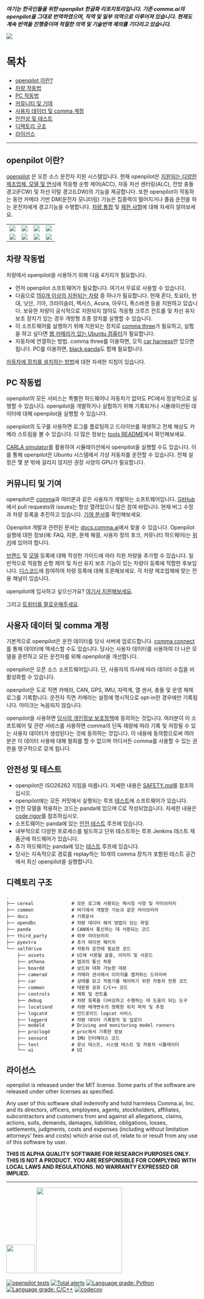 ***여기는 한국인들을 위한 openpilot 한글화 리포지토리입니다.
기존 comma.ai의 openpilot을 그대로 번역하였으며, 직역 및 일부 의역으로 이루어져 있습니다.
현재도 계속 번역을 진행중이며 적절한 의역 및 기술번역 제의를 기다리고 있습니다.***

![](https://i.imgur.com/b0ZyIx5.jpg)

목차
=======================

* [openpilot 이란?](#openpilot-이란)
* [차량 작동법](#차량-작동법)
* [PC 작동법](#pc-작동법)
* [커뮤니티 및 기여](#커뮤니티-및-기여)
* [사용자 데이터 및 comma 계정](#사용자-데이터-및-comma-계정)
* [안전성 및 테스트](#안전성-및-테스트)
* [디렉토리 구조](#디렉토리-구조)
* [라이선스](#라이선스)

---

openpilot 이란?
------

[openpilot](http://github.com/commaai/openpilot) 은 오픈 소스 운전자 지원 시스템입니다. 현재 openpilot은 [지원되는 다양한 제조업체, 모델 및 연식](docs/CARS.md)에 적응형 순항 제어(ACC), 자동 차선 센터링(ALC), 전방 충돌 경고(FCW) 및 차선 이탈 경고(LDW)의 기능을 제공합니다. 또한 openpilot이 작동하는 동안 카메라 기반 DM(운전자 모니터링) 기능은 집중력이 떨어지거나 졸음 운전을 하는 운전자에게 경고기능을 수행합니다. [차량 통합](docs/INTEGRATION.md) 및 [제한 사항](docs/LIMITATIONS.md)에 대해 자세히 알아보세요.

<table>
  <tr>
    <td><a href="https://youtu.be/NmBfgOanCyk" title="Video By Greer Viau"><img src="https://i.imgur.com/1w8c6d2.jpg"></a></td>
    <td><a href="https://youtu.be/VHKyqZ7t8Gw" title="Video By Logan LeGrand"><img src="https://i.imgur.com/LnBucik.jpg"></a></td>
    <td><a href="https://youtu.be/VxiR4iyBruo" title="Video By Charlie Kim"><img src="https://i.imgur.com/4Qoy48c.jpg"></a></td>
    <td><a href="https://youtu.be/-IkImTe1NYE" title="Video By Aragon"><img src="https://i.imgur.com/04VNzPf.jpg"></a></td>
  </tr>
  <tr>
    <td><a href="https://youtu.be/iIUICQkdwFQ" title="Video By Logan LeGrand"><img src="https://i.imgur.com/b1LHQTy.jpg"></a></td>
    <td><a href="https://youtu.be/XOsa0FsVIsg" title="Video By PinoyDrives"><img src="https://i.imgur.com/6FG0Bd8.jpg"></a></td>
    <td><a href="https://youtu.be/bCwcJ98R_Xw" title="Video By JS"><img src="https://i.imgur.com/zO18CbW.jpg"></a></td>
    <td><a href="https://youtu.be/BQ0tF3MTyyc" title="Video By Tsai-Fi"><img src="https://i.imgur.com/eZzelq3.jpg"></a></td>
  </tr>
</table>


차량 작동법
------


차량에서 openpilot을 사용하기 위해 다음 4가지가 필요합니다.
* 먼저 openpilot 소프트웨어가 필요합니다. 여기서 무료로 사용할 수 있습니다.
* 다음으로 [150개 이상의 지원되는 차량](docs/CARS.md) 중 하나가 필요합니다. 현재 혼다, 토요타, 현대, 닛산, 기아, 크라이슬러, 렉서스, Acura, 아우디, 폭스바겐 등을 지원하고 있습니다. 보유한 차량이 공식적으로 지원되지 않아도 적응형 크루즈 컨트롤 및 차선 유지 보조 장치가 있는 경우 개방형 조종 장치를 실행할 수 있습니다.
* 이 소프트웨어를 실행하기 위해 지원되는 장치로 [comma three](https://comma.ai/shop/products/three)가 필요하고, 실험을 하고 싶다면 [웹 카메라가 있는 Ubuntu 컴퓨터](https://github.com/cebu13/openpilot/tree/master/tools/webcam)가 필요합니다.
* 자동차에 연결하는 방법. comma three를 이용하면, 오직 [car harness](https://comma.ai/shop/products/car-harness)만 있으면 됩니다. PC를 이용하면, [black panda](https://comma.ai/shop/products/panda)도 함께 필요합니다.

[자동차에 장치를 설치하는 방법](https://comma.ai/setup)에 대한 자세한 지침이 있습니다.

PC 작동법
------

openpilot의 모든 서비스는 특별한 하드웨어나 자동차가 없어도 PC에서 정상적으로 실행할 수 있습니다. openpilot을 개발하거나 실험하기 위해 기록되거나 시뮬레이션된 데이터에 대해 openpilot을 실행할 수 있습니다.

openpilot의 도구를 사용하면 로그를 플로팅하고 드라이브를 재생하고 전체 해상도 카메라 스트림을 볼 수 있습니다. 더 많은 정보는 [tools README](tools/README.md)에서 확인해보세요.

[CARLA simulator](tools/sim/README.md)를 활용하여 시뮬레이션에서 openpilot을 실행할 수도 있습니다. 이를 통해 openpilot은 Ubuntu 시스템에서 가상 자동차를 운전할 수 있습니다. 전체 설정은 몇 분 밖에 걸리지 않지만 권장 사양의 GPU가 필요합니다.


커뮤니티 및 기여
------

openpilot은 [comma](https://comma.ai/)과 여러분과 같은 사용자가 개발하는 소프트웨어입니다. [GitHub](http://github.com/commaai/openpilot)에서 pull requests와 issues는 항상 열려있으니 많은 참여 바랍니다. 현재 버그 수정과 차량 등록을 추진하고 있습니다. [기여 문서](docs/CONTRIBUTING.md)를 확인해보세요.

Openpilot 개발과 관련된 문서는 [docs.comma.ai](https://docs.comma.ai)에서 찾을 수 있습니다. Openpilot 실행에 대한 정보(예: FAQ, 지문, 문제 해결, 사용자 정의 포크, 커뮤니티 하드웨어)는 [위키](https://github.com/commaai/openpilot/wiki)에 있어야 합니다.

[브랜드](https://blog.comma.ai/how-to-write-a-car-port-for-openpilot/) 및 [모델](https://blog.comma.ai/openpilot-port-guide-for-toyota-models/) 등록에 대해 작성한 가이드에 따라 지원 차량을 추가할 수 있습니다. 일반적으로 적응형 순항 제어 및 차선 유지 보조 기능이 있는 차량이 등록에 적합한 후보입니다. [디스코드](https://discord.comma.ai)에 참여하여 차량 등록에 대해 토론해보세요. 각 차량 제조업체에 맞는 전용 채널이 있습니다.

openpilot에 입사하고 싶으신가요? [여기서 지원해보세요](https://comma.ai/jobs/).

그리고 [트위터를 팔로우해주세요](https://twitter.com/comma_ai).

사용자 데이터 및 comma 계정
------

기본적으로 openpilot은 운전 데이터를 당사 서버에 업로드합니다. [comma connect](https://connect.comma.ai/)를 통해 데이터에 액세스할 수도 있습니다. 당사는 사용자 데이터를 사용하여 더 나은 모델을 훈련하고 모든 운전자를 위해 openpilot을 개선합니다.

openpilot은 오픈 소스 소프트웨어입니다. 단, 사용자의 의사에 따라 데이터 수집을 비활성화할 수 있습니다.

openpilot은 도로 직면 카메라, CAN, GPS, IMU, 자력계, 열 센서, 충돌 및 운영 체제 로그를 기록합니다.
운전자 직면 카메라는 설정에 명시적으로 opt-in한 경우에만 기록됩니다. 마이크는 녹음되지 않습니다.

openpilot을 사용하면 [당사의 개인정보 보호정책](https://comma.ai/privacy)에 동의하는 것입니다. 여러분이 이 소프트웨어 및 관련 서비스를 사용하면 comma의 단독 재량에 따라 기록 및 저장될 수 있는 사용자 데이터가 생성된다는 것에 동의하는 것입니다. 이 내용에 동의함으로써 여러분은 이 데이터 사용에 대해 철회를 할 수 없으며 어디서든 comma를 사용할 수 있는 권한을 영구적으로 갖게 됩니다.

안전성 및 테스트
----

* openpilot은 ISO26262 지침을 따릅니다. 자세한 내용은 [SAFETY.md](docs/SAFETY.md)를 참조하십시오.
* openpilot에는 모든 커밋에서 실행되는 루프 [테스트](.github/workflows/selfdrive_tests.yaml)에 소프트웨어가 있습니다.
* 안전 모델을 적용하는 코드는 panda에 있으며 C로 작성되었습니다. 자세한 내용은 [code rigor](https://github.com/commaai/panda#code-rigor)를 참조하십시오.
* 소프트웨어는 panda에 있는 [안전 테스트](https://github.com/commaai/panda/tree/master/tests/safety) 루프에 있습니다.
* 내부적으로 다양한 프로세스를 빌드하고 단위 테스트하는 루프 Jenkins 테스트 제품군에 하드웨어가 있습니다.
* 추가 하드웨어는 panda에 있는 [테스트](https://github.com/commaai/panda/blob/master/Jenkinsfile) 루프에 있습니다.
* 당사는 지속적으로 경로를 replay하는 10개의 comma 장치가 포함된 테스트 공간에서 최신 openpilot을 실행합니다.

디렉토리 구조
------
    .
    ├── cereal              # 모든 로그에 사용되는 메시징 사양 및 라이브러리
    ├── common              # 여기에서 개발한 기능과 같은 라이브러리
    ├── docs                # 기록문서
    ├── opendbc             # 차량 데이터 해석 방법이 있는 파일
    ├── panda               # CAN에서 통신하는 데 사용되는 코드
    ├── third_party         # 외부 라이브러리
    ├── pyextra             # 추가 파이썬 패키지
    └── selfdrive           # 자동차 운전에 필요한 코드
        ├── assets          # UI에 사용될 글꼴, 이미지 및 사운드
        ├── athena          # 앱과의 통신 허용
        ├── boardd          # 보드와 대화 가능한 데몬
        ├── camerad         # 카메라 센서에서 이미지를 캡처하는 드라이버
        ├── car             # 상태를 읽고 작동기를 제어하기 위한 자동차 전용 코드
        ├── common          # 데몬용 공유 C/C++ 코드
        ├── controls        # 계획 및 컨트롤
        ├── debug           # 차량 등록을 디버깅하고 수행하는 데 도움이 되는 도구
        ├── locationd       # 차량 매개변수의 정확한 위치 파악 및 추정
        ├── logcatd         # 안드로이드 logcat 서비스
        ├── loggerd         # 차량 데이터 기록장치 및 업로더
        ├── modeld          # Driving and monitoring model runners
        ├── proclogd        # proc에서 기록한 정보
        ├── sensord         # IMU 인터페이스 코드
        ├── test            # 유닛 테스트, 시스템 테스트 및 자동차 시뮬레이터
        └── ui              # UI

라이선스
------

openpilot is released under the MIT license. Some parts of the software are released under other licenses as specified.

Any user of this software shall indemnify and hold harmless Comma.ai, Inc. and its directors, officers, employees, agents, stockholders, affiliates, subcontractors and customers from and against all allegations, claims, actions, suits, demands, damages, liabilities, obligations, losses, settlements, judgments, costs and expenses (including without limitation attorneys’ fees and costs) which arise out of, relate to or result from any use of this software by user.

**THIS IS ALPHA QUALITY SOFTWARE FOR RESEARCH PURPOSES ONLY. THIS IS NOT A PRODUCT.
YOU ARE RESPONSIBLE FOR COMPLYING WITH LOCAL LAWS AND REGULATIONS.
NO WARRANTY EXPRESSED OR IMPLIED.**

---

<img src="https://d1qb2nb5cznatu.cloudfront.net/startups/i/1061157-bc7e9bf3b246ece7322e6ffe653f6af8-medium_jpg.jpg?buster=1458363130" width="75"></img> <img src="https://cdn-images-1.medium.com/max/1600/1*C87EjxGeMPrkTuVRVWVg4w.png" width="225"></img>

[![openpilot tests](https://github.com/commaai/openpilot/workflows/openpilot%20tests/badge.svg?event=push)](https://github.com/commaai/openpilot/actions)
[![Total alerts](https://img.shields.io/lgtm/alerts/g/commaai/openpilot.svg?logo=lgtm&logoWidth=18)](https://lgtm.com/projects/g/commaai/openpilot/alerts/)
[![Language grade: Python](https://img.shields.io/lgtm/grade/python/g/commaai/openpilot.svg?logo=lgtm&logoWidth=18)](https://lgtm.com/projects/g/commaai/openpilot/context:python)
[![Language grade: C/C++](https://img.shields.io/lgtm/grade/cpp/g/commaai/openpilot.svg?logo=lgtm&logoWidth=18)](https://lgtm.com/projects/g/commaai/openpilot/context:cpp)
[![codecov](https://codecov.io/gh/commaai/openpilot/branch/master/graph/badge.svg)](https://codecov.io/gh/commaai/openpilot)
